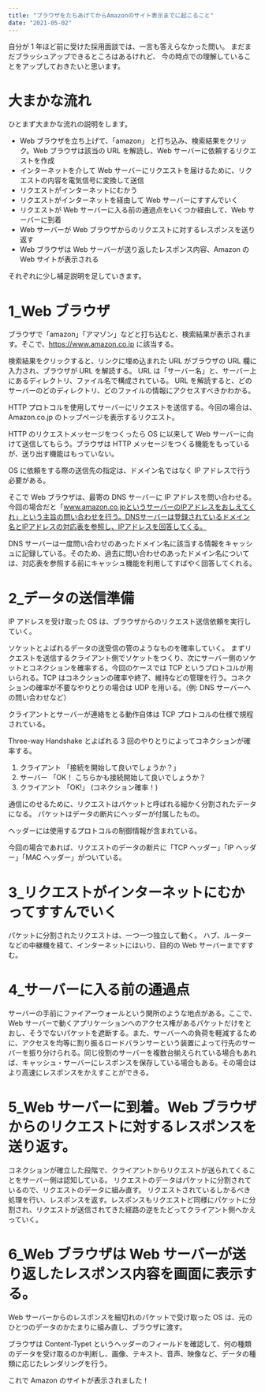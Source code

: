 ```yaml
---
title: "ブラウザをたちあげてからAmazonのサイト表示までに起こること"
date: "2021-05-02"
---
```


自分が 1 年ほど前に受けた採用面談では、一言も答えらなかった問い。
まだまだブラッシュアップできるところはあるけれど、
今の時点での理解していることをアップしておきたいと思います。

# 大まかな流れ

ひとまず大まかな流れの説明をします。

- Web ブラウザを立ち上げて、「amazon」 と打ち込み、検索結果をクリック。Web ブラウザは該当の URL を解読し、Web サーバーに依頼するリクエストを作成
- インターネットを介して Web サーバーにリクエストを届けるために、リクエストの内容を電気信号に変換して送信
- リクエストがインターネットにむかう
- リクエストがインターネットを経由して Web サーバーにすすんでいく
- リクエストが Web サーバーに入る前の通過点をいくつか経由して、Web サーバーに到着
- Web サーバーが Web ブラウザからのリクエストに対するレスポンスを送り返す
- Web ブラウザは Web サーバーが送り返したレスポンス内容、Amazon の Web サイトが表示される

それぞれに少し補足説明を足していきます。

# 1_Web ブラウザ

ブラウザで「amazon」「アマゾン」などと打ち込むと、検索結果が表示されます。そこで、https://www.amazon.co.jp に該当する。

検索結果をクリックすると、リンクに埋め込まれた URL がブラウザの URL 欄に入力され、ブラウザが URL を解読する。
URL は「サーバー名」と、サーバー上にあるディレクトリ、ファイル名で構成されている。
URL を解読すると、どのサーバーのどのディレクトリ、どのファイルの情報にアクセスすべきかわかる。

HTTP プロトコルを使用してサーバーにリクエストを送信する。今回の場合は、Amazon.co.jp のトップページを表示するリクエスト。

HTTP のリクエストメッセージをつくったら OS に以来して Web サーバーに向けて送信してもらう。ブラウザは HTTP メッセージをつくる機能をもっているが、送り出す機能はもっていない。

OS に依頼をする際の送信先の指定は、ドメイン名ではなく IP アドレスで行う必要がある。

そこで Web ブラウザは、最寄の DNS サーバーに IP アドレスを問い合わせる。今回の場合だと「www.amazon.co.jpというサーバーのIPアドレスをおしえてくれ」という主旨の問い合わせを行う。DNSサーバーは登録されているドメイン名とIPアドレスの対応表を参照し、IPアドレスを回答してくる。

DNS サーバーは一度問い合わせのあったドメイン名に該当する情報をキャッシュに記録している。そのため、過去に問い合わせのあったドメイン名については、対応表を参照する前にキャッシュ機能を利用してすばやく回答してくれる。

# 2\_データの送信準備

IP アドレスを受け取った OS は、ブラウザからのリクエスト送信依頼を実行していく。

ソケットとよばれるデータの送受信の管のようなものを確率していく。
まずリクエストを送信するクライアント側でソケットをつくり、次にサーバー側のソケットとコネクションを確率する。今回のケースでは TCP というプロトコルが用いられる。TCP はコネクションの確率や終了、維持などの管理を行う。コネクションの確率が不要なやりとりの場合は UDP を用いる。（例: DNS サーバーへの問い合わせなど）

クライアントとサーバーが連絡をとる動作自体は TCP プロトコルの仕様で規程されている。

Three-way Handshake とよばれる 3 回のやりとりによってコネクションが確率する。

1. クライアント 「接続を開始して良いでしょうか？」
2. サーバー 「OK！ こちらかも接続開始して良いでしょうか？
3. クライアント 「OK!」
   (コネクション確率！)

通信にのせるために、リクエストはパケットと呼ばれる細かく分割されたデータになる。
パケットはデータの断片にヘッダーが付属したもの。

ヘッダーには使用するプロトコルの制御情報が含まれている。

今回の場合であれば、リクエストのデータの断片に「TCP ヘッダー」「IP ヘッダー」「MAC ヘッダー」がついている。

# 3\_リクエストがインターネットにむかってすすんでいく

パケットに分割されたリクエストは、一つ一つ独立して動く。
ハブ、ルーターなどの中継機を経て、インターネットにはいり、目的の Web サーバーまですすむ。

# 4\_サーバーに入る前の通過点

サーバーの手前にファイアーウォールという関所のような地点がある。ここで、Web サーバーで動くアプリケーションへのアクセス権があるパケットだけをとおし、そうでないパケットを遮断する。また、サーバーへの負荷を軽減するために、アクセスを均等に割り振るロードバランサーという装置によって行先のサーバーを振り分けられる。同じ役割のサーバーを複数台揃えられている場合もあれば、キャッシュ・サーバーにレスポンスを保存している場合もある。その場合はより高速にレスポンスをかえすことができる。

# 5_Web サーバーに到着。Web ブラウザからのリクエストに対するレスポンスを送り返す。

コネクションが確立した段階で、クライアントからリクエストが送られてくることをサーバー側は認知している。
リクエストのデータはパケットに分割されているので、リクエストのデータに組み直す。
リクエストされているしかるべき処理を行い、レスポンスを返す。レスポンスもリクエストど同様にパケットに分割され、リクエストが送信されてきた経路の逆をたどってクライアント側へかえっていく。

# 6_Web ブラウザは Web サーバーが送り返したレスポンス内容を画面に表示する。

Web サーバーからのレスポンスを細切れのパケットで受け取った OS は、元のひとつのデータのかたまりに組み直し、ブラウザに渡す。

ブラウザは Content-Typet というヘッダーのフィールドを確認して、何の種類のデータを受け取るのか判断し、画像、テキスト、音声、映像など、データの種類に応じたレンダリングを行う。

これで Amazon のサイトが表示されました！
